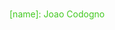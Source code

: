 <h1></h1>

<spam style=
    "@font-face {
        font-family: 'digital';
        stc: url('font.ttf'), format('opentype');
        font-weight: normal;
        font-style: normal;
    };
    color: rgba(66, 201, 32, 1)">
    [name]: Joao Codogno    
</spam>